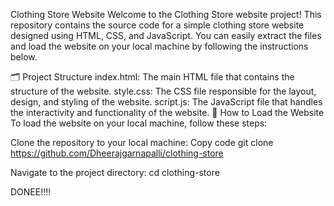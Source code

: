 Clothing Store Website
Welcome to the Clothing Store website project! This repository contains the source code for a simple clothing store website designed using HTML, CSS, and JavaScript. You can easily extract the files and load the website on your local machine by following the instructions below.

🗂️ Project Structure
index.html: The main HTML file that contains the structure of the website.
style.css: The CSS file responsible for the layout, design, and styling of the website.
script.js: The JavaScript file that handles the interactivity and functionality of the website.
🚀 How to Load the Website
To load the website on your local machine, follow these steps:

Clone the repository to your local machine:
Copy code
       git clone https://github.com/Dheerajgarnapalli/clothing-store

       
Navigate to the project directory:
      cd clothing-store


DONEE!!!!
